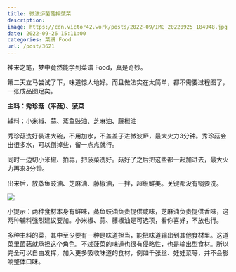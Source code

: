 ```yaml
---
title: 微波炉菌菇拌菠菜
description: 
image: https://cdn.victor42.work/posts/2022-09/IMG_20220925_184948.jpg
date: 2022-09-26 15:11:00
categories: 菜谱 Food
url: /post/3621
---
```


神来之笔，梦中竟然能学到菜谱 Food，真是奇妙。

第二天立马尝试了下，味道惊人地好。而且做法实在太简单，都不需要过程图了，一张成品图足矣。

**主料：秀珍菇（平菇）、菠菜**

辅料：小米椒、蒜、蒸鱼豉油、芝麻油、藤椒油

秀珍菇洗好装进大碗，不用加水，不盖盖子进微波炉，最大火力3分钟。秀珍菇会出很多水，可以倒掉些，留一点点就行。

同时一边切小米椒、拍蒜，把菠菜洗好。菇好了之后把这些都一起加进去，最大火力再来3分钟。

出来后，放蒸鱼豉油、芝麻油、藤椒油，一拌，超级鲜美。关键都没有锅要洗。

![](https://cdn.victor42.work/posts/2022-09/IMG_20220925_184948.jpg)

小提示：两种食材本身有鲜味，蒸鱼豉油负责提供咸味，芝麻油负责提供香味，这两种辅料强烈建议要加。小米椒、蒜、藤椒油是可选项，看你喜好，不放也行。

多种主料的菜，其中至少要有一种是味道担当，能把味道输出到其他食材里。这道菜里菌菇就承担这个角色。不过菠菜的味道也很有侵略性，也是输出型食材。所以完全可以自由发挥，加入更多吸收味道的食材，例如千张丝、娃娃菜等，并不会影响整体口味。
